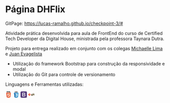 # Página DHFlix

GitPage: https://lucas-ramalho.github.io/checkpoint-3/#

Atividade prática desenvolvida para aula de FrontEnd do curso de Certified Tech Developer da Digital House, ministrada pela professora Taynara Dutra.

Projeto para entrega realizado em conjunto com os colegas <a href="https://github.com/michaellelima">Michaelle Lima<a/> e <a href="https://github.com/juanevangelista1">Juan Evagelista</a>
  
- Utilização do framework Bootstrap para construção da responsividade e modal
- Utilização do Git para controle de versionamento
  
 
Linguagens e Ferramentas utilizadas:
  
<code><img height="20" src="https://raw.githubusercontent.com/github/explore/5c058a388828bb5fde0bcafd4bc867b5bb3f26f3/topics/html/html.png"></code>
<code><img height="20" src="https://raw.githubusercontent.com/github/explore/5c058a388828bb5fde0bcafd4bc867b5bb3f26f3/topics/css/css.png"></code>
<code><img height="20" src="https://raw.githubusercontent.com/github/explore/5c058a388828bb5fde0bcafd4bc867b5bb3f26f3/topics/bootstrap/bootstrap.png"></code>
<code><img height="20" src="https://raw.githubusercontent.com/github/explore/5c058a388828bb5fde0bcafd4bc867b5bb3f26f3/topics/git/git.png"></code>
